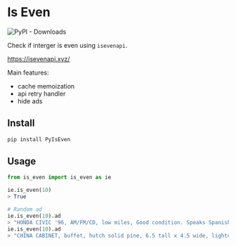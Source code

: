 # Is Even

![PyPI - Downloads](https://img.shields.io/pypi/dm/PyIsEven)

Check if interger is even using `isevenapi`.

https://isevenapi.xyz/

Main features:

- cache memoization
- api retry handler
- hide ads

## Install

```bash
pip install PyIsEven
```

## Usage

```python
from is_even import is_even as ie

ie.is_even(10)
> True

# Random ad
ie.is_even(10).ad
> "HONDA CIVIC '96, AM/FM/CD, low miles, Good condition. Speaks Spanish $3500 339-555-6289"
ie.is_even(10).ad
> "CHINA CABINET, buffet, hutch solid pine, 6.5 tall x 4.5 wide, lighted windows. few cat scratches but cat has died. $700. Call 435-555-6421"
```